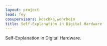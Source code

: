 ```yaml
---
layout: project
lead: fey
cosupervisors: koschke,wehrheim
title: Self-Explanation in Digital Hardware
---
```


Self-Explanation in Digital Hardware.